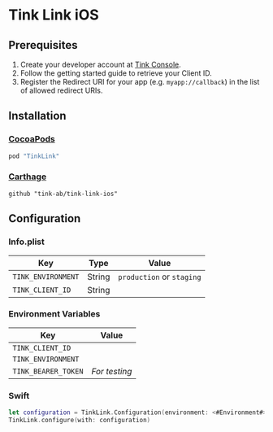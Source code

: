 # Tink Link iOS

## Prerequisites
1. Create your developer account at [Tink Console](https://console.tink.com/).
2. Follow the getting started guide to retrieve your Client ID.
3. Register the Redirect URI for your app (e.g. `myapp://callback`) in the list of allowed redirect URIs.

## Installation

### [CocoaPods](https://cocoapods.org)
```ruby
pod "TinkLink"
```

### [Carthage](https://github.com/Carthage/Carthage)
```ogdl
github "tink-ab/tink-link-ios"
```

## Configuration

### Info.plist
Key | Type | Value
--- | ---- | -----
`TINK_ENVIRONMENT` | String | `production` or `staging` 
`TINK_CLIENT_ID` | String |

### Environment Variables
Key | Value
--- | -----
`TINK_CLIENT_ID` | 
`TINK_ENVIRONMENT` | 
`TINK_BEARER_TOKEN` | *For testing*

### Swift
```swift
let configuration = TinkLink.Configuration(environment: <#Environment#>, clientID: <#String#>)
TinkLink.configure(with: configuration)
```
